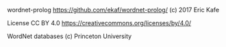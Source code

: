 wordnet-prolog
https://github.com/ekaf/wordnet-prolog/
(c) 2017 Eric Kafe

License CC BY 4.0
https://creativecommons.org/licenses/by/4.0/

WordNet databases (c) Princeton University
